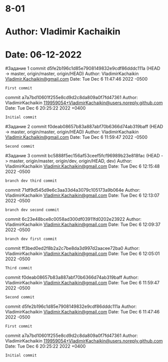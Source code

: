 # 8-01
# Author: Vladimir Kachaikin
# Date: 06-12-2022

#Задание 1
commit d5fe2b196c1d85e7908149832e9cdf86dddc111a (HEAD -> master, origin/master, origin/HEAD)
Author: VladimirKachaikin <Vladimir.Kachaikin@gmail.com>
Date:   Tue Dec 6 11:47:46 2022 -0500

    First commit

commit a7a7bd10601f255e8cd9d2c8da809a0f7fd47361
Author: VladimirKachaikin <119959054+VladimirKachaikin@users.noreply.github.com>
Date:   Tue Dec 6 20:25:22 2022 +0400

    Initial commit

#Задание 2
commit f0deab08657b83a887abf70b6366d74ab319baff (HEAD -> master, origin/master, origin/HEAD)
Author: VladimirKachaikin <Vladimir.Kachaikin@gmail.com>
Date:   Tue Dec 6 11:59:47 2022 -0500

    Second commit

#Задание 3
commit bc5888f5ec156af53ceef5fcf96989b23e818fac (HEAD -> master, origin/master, origin/dev, origin/HEAD, dev)
Author: VladimirKachaikin <Vladimir.Kachaikin@gmail.com>
Date:   Tue Dec 6 12:15:48 2022 -0500

    branch dev third commit

commit 71df9d545d9e6c3aa33d4a3079c105173a9b064e
Author: VladimirKachaikin <Vladimir.Kachaikin@gmail.com>
Date:   Tue Dec 6 12:13:07 2022 -0500

    branch dev second commit

commit 6c23e48bce8c0058ad300df03911fd0202e23922
Author: VladimirKachaikin <Vladimir.Kachaikin@gmail.com>
Date:   Tue Dec 6 12:09:37 2022 -0500

    branch dev first commit

commit ff3bed0ed2f8b2a2c7be8da3d997d2aacee72ba0
Author: VladimirKachaikin <Vladimir.Kachaikin@gmail.com>
Date:   Tue Dec 6 12:05:01 2022 -0500

    Third commit

commit f0deab08657b83a887abf70b6366d74ab319baff
Author: VladimirKachaikin <Vladimir.Kachaikin@gmail.com>
Date:   Tue Dec 6 11:59:47 2022 -0500

    Second commit

commit d5fe2b196c1d85e7908149832e9cdf86dddc111a
Author: VladimirKachaikin <Vladimir.Kachaikin@gmail.com>
Date:   Tue Dec 6 11:47:46 2022 -0500

    First commit

commit a7a7bd10601f255e8cd9d2c8da809a0f7fd47361
Author: VladimirKachaikin <119959054+VladimirKachaikin@users.noreply.github.com>
Date:   Tue Dec 6 20:25:22 2022 +0400

    Initial commit


